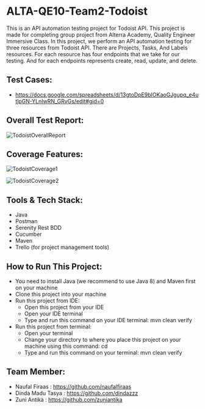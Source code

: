 # ALTA-QE10-Team2-Todoist

This is an API automation testing project for Todoist API. This project is made for completing group project from Alterra Academy, Quality Engineer Immersive Class. In this project, we perform an API automation testing for three resources from Todoist API. There are Projects, Tasks, And Labels resources. For each resource has four endpoints that we take for our testing. And for each endpoints represents create, read, update, and delete.


## Test Cases:
  * https://docs.google.com/spreadsheets/d/13gtoDpE9bIOKaoGJgupq_e4utlpGN-YLnIwRN_GRvGs/edit#gid=0
  

## Overall Test Report:

![TodoistOverallReport](https://github.com/NaufalFiraas/ALTA-QE10-Team2-Todoist/assets/83111966/95ea5aec-2d48-4951-823b-93bbca4fe7df)


## Coverage Features:

![TodoistCoverage1](https://github.com/NaufalFiraas/ALTA-QE10-Team2-Todoist/assets/83111966/9709eda2-e118-4da0-9e39-aa12118f8d62)

![TodoistCoverage2](https://github.com/NaufalFiraas/ALTA-QE10-Team2-Todoist/assets/83111966/873487c9-3040-41e1-b400-b6ef862dc6a1)


## Tools & Tech Stack:
  * Java
  * Postman
  * Serenity Rest BDD
  * Cucumber
  * Maven
  * Trello (for project management tools)

## How to Run This Project:
  * You need to install Java (we recommend to use Java 8) and Maven first on your machine
  * Clone this project into your machine
  * Run this project from IDE:
      * Open this project from your IDE
      * Open your IDE terminal
      * Type and run this command on your IDE terminal:
          mvn clean verify
  * Run this project from terminal:
      * Open your terminal
      * Change your directory to where you place this project on your machine using this command:
          cd <your-project-directory-path>
      * Type and run this command on your terminal:
          mvn clean verify

## Team Member:
  * Naufal Firaas : https://github.com/naufalfiraas
  * Dinda Madu Tasya : https://github.com/dindazzz
  * Zuni Antika : https://github.com/zuniantika
 
